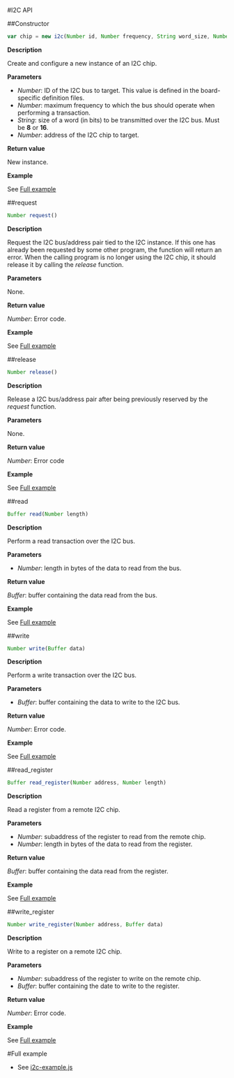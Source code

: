 #I2C API

##Constructor

```javascript
var chip = new i2c(Number id, Number frequency, String word_size, Number address);
```

**Description**

Create and configure a new instance of an I2C chip.

**Parameters**

 - *Number*: ID of the I2C bus to target. This value is defined in the board-specific
definition files.
 - *Number*: maximum frequency to which the bus should operate when performing a transaction.
 - *String*: size of a word (in bits) to be transmitted over the I2C bus. Must be **8** or **16**.
 - *Number*: address of the I2C chip to target.

**Return value**

New instance.

**Example**

See [Full example](#full-example)

##request

```javascript
Number request()
```

**Description**

Request the I2C bus/address pair tied to the I2C instance. If this one has
already been requested by some other program, the function will return
an error. When the calling program is no longer using the I2C chip, it should
release it by calling the *release* function.

**Parameters**

None.

**Return value**

*Number*: Error code.

**Example**

See [Full example](#full-example)

##release

```javascript
Number release()
```

**Description**

Release a I2C bus/address pair after being previously reserved by the *request*
function.

**Parameters**

None.

**Return value**

*Number*: Error code

**Example**

See [Full example](#full-example)

##read

```javascript
Buffer read(Number length)
```

**Description**

Perform a read transaction over the I2C bus.

**Parameters**

 - *Number*: length in bytes of the data to read from the bus.

**Return value**

*Buffer*: buffer containing the data read from the bus.

**Example**

See [Full example](#full-example)

##write

```javascript
Number write(Buffer data)
```

**Description**

Perform a write transaction over the I2C bus.

**Parameters**

 - *Buffer*: buffer containing the data to write to the I2C bus.

**Return value**

*Number*: Error code.

**Example**

See [Full example](#full-example)

##read_register

```javascript
Buffer read_register(Number address, Number length)
```

**Description**

Read a register from a remote I2C chip.

**Parameters**

 - *Number*: subaddress of the register to read from the remote chip.
 - *Number*: length in bytes of the data to read from the register.

**Return value**

*Buffer*: buffer containing the data read from the register.

**Example**

See [Full example](#full-example)

##write_register

```javascript
Number write_register(Number address, Buffer data)
```

**Description**

Write to a register on a remote I2C chip.

**Parameters**

 - *Number*: subaddress of the register to write on the remote chip.
 - *Buffer*: buffer containing the date to write to the register.

**Return value**

*Number*: Error code.

**Example**

See [Full example](#full-example)

#Full example

   * See [i2c-example.js](/examples/i2c-example.js)
